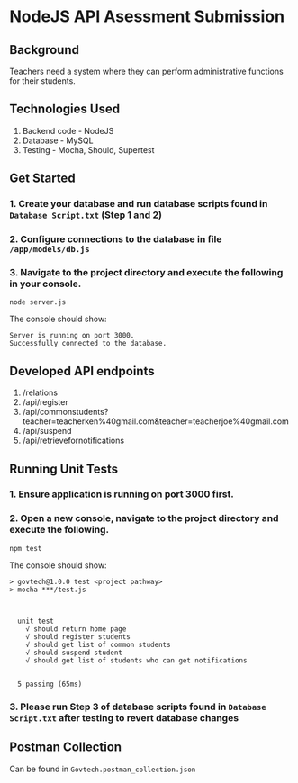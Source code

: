 # NodeJS API Asessment Submission

## Background
Teachers need a system where they can perform administrative functions for their students.

## Technologies Used
1. Backend code - NodeJS
2. Database - MySQL
3. Testing - Mocha, Should, Supertest

## Get Started
### 1. Create your database and run database scripts found in `Database Script.txt` (Step 1 and 2)
### 2. Configure connections to the database in file `/app/models/db.js`
### 3. Navigate to the project directory and execute the following in your console.
```
node server.js
```
The console should show:
```
Server is running on port 3000.
Successfully connected to the database.
```

## Developed API endpoints
1. /relations
2. /api/register
3. /api/commonstudents?teacher=teacherken%40gmail.com&teacher=teacherjoe%40gmail.com
4. /api/suspend
5. /api/retrievefornotifications

## Running Unit Tests
### 1. Ensure application is running on port 3000 first.
### 2. Open a new console, navigate to the project directory and execute the following.
```
npm test
```
The console should show:
```
> govtech@1.0.0 test <project pathway>
> mocha ***/test.js



  unit test
    √ should return home page
    √ should register students
    √ should get list of common students
    √ should suspend student
    √ should get list of students who can get notifications


  5 passing (65ms)
```
### 3. Please run Step 3 of database scripts found in `Database Script.txt` after testing to revert database changes

## Postman Collection
Can be found in `Govtech.postman_collection.json`


